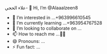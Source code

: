 علاء الحجي- 👋 Hi, I’m @Alaaalzeen8
- 👀 I’m interested in ...+963996610545
- 🌱 I’m currently learning ...+963954767528
- 💞️ I’m looking to collaborate on ...
- 📫 How to reach me ...👑🙂
- 😄 Pronouns: ...
- ⚡ Fun fact: ...

<!---
Alaaalzeen8/Alaaalzeen8 is a ✨ special ✨ repository because its `README.md` (this file) appears on your GitHub profile.
You can click the Preview link to take a look at your changes.
--->
